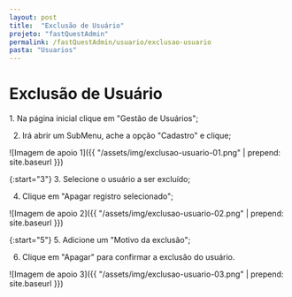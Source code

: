 ```yaml
---
layout: post
title:  "Exclusão de Usuário"
projeto: "fastQuestAdmin"
permalink: /fastQuestAdmin/usuario/exclusao-usuario
pasta: "Usuarios"
---
```

# Exclusão de Usuário

<div class="row" markdown="1">
<div class="6u 12u$(small)" markdown="1">
1. Na página inicial clique em "Gestão de Usuários";

2. Irá abrir um SubMenu, ache a opção "Cadastro" e clique;
</div>
<div class="6u 12u$(small)" markdown="1">
![Imagem de apoio 1]({{ "/assets/img/exclusao-usuario-01.png" | prepend: site.baseurl }})
</div>                               
</div>

{:start="3"}
3. Selecione o usuário a ser excluído;

4. Clique em "Apagar registro selecionado";

![Imagem de apoio 2]({{ "/assets/img/exclusao-usuario-02.png" | prepend: site.baseurl }})

<div class="row" markdown="1">
<div class="6u 12u$(small)" markdown="1">
{:start="5"}
5. Adicione um "Motivo da exclusão";

6. Clique em "Apagar" para confirmar a exclusão do usuário.
</div>
<div class="6u 12u$(small)" markdown="1">
![Imagem de apoio 3]({{ "/assets/img/exclusao-usuario-03.png" | prepend: site.baseurl }})
</div>                               
</div>